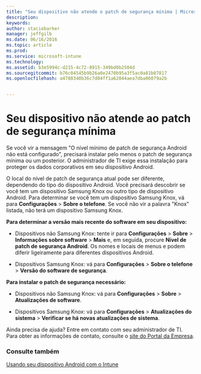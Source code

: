 ```yaml
---
title: "Seu dispositivo não atende o patch de segurança mínima | Microsoft Intune"
description: 
keywords: 
author: staciebarker
manager: jeffgilb
ms.date: 06/16/2016
ms.topic: article
ms.prod: 
ms.service: microsoft-intune
ms.technology: 
ms.assetid: b3e5994c-d215-4c72-8915-349bd0b2504d
ms.sourcegitcommit: b76c04545b9b26a0e2470b95a3f5ac0a81b07817
ms.openlocfilehash: a4788340b36c7d04ff1a62844aea7dba06079a2b


---
```


# Seu dispositivo não atende ao patch de segurança mínima

Se você vir a mensagem "O nível mínimo de patch de segurança Android não está configurado", precisará instalar pelo menos o patch de segurança mínima ou um posterior. O administrador de TI exige essa instalação para proteger os dados corporativos em seu dispositivo Android.

O local do nível de patch de segurança atual pode ser diferente, dependendo do tipo do dispositivo Android. Você precisará descobrir se você tem um dispositivo Samsung Knox ou outro tipo de dispositivo Android. Para determinar se você tem um dispositivo Samsung Knox, vá para **Configurações** > **Sobre o telefone**. Se você não vir a palavra "Knox" listada, não terá um dispositivo Samsung Knox.

**Para determinar a versão mais recente do software em seu dispositivo:**

- Dispositivos não Samsung Knox: tente ir para **Configurações** > **Sobre** > **Informações sobre software** > **Mais** e, em seguida, procure **Nível de patch de segurança Android**. Os nomes e locais de menus e podem diferir ligeiramente para diferentes dispositivos Android.

- Dispositivos Samsung Knox: vá para **Configurações** > **Sobre o telefone** > **Versão do software de segurança**.

**Para instalar o patch de segurança necessário:**

- Dispositivos não Samsung Knox: vá para **Configurações** > **Sobre** > **Atualizações de software**. 

- Dispositivos Samsung Knox: vá para **Configurações** > **Atualizações do sistema** > **Verificar se há novas atualizações de sistema**.

Ainda precisa de ajuda? Entre em contato com seu administrador de TI. Para obter as informações de contato, consulte o [site do Portal da Empresa](http://portal.manage.microsoft.com).

### Consulte também
[Usando seu dispositivo Android com o Intune](using-your-android-device-with-intune.md)



<!--HONumber=Jul16_HO2-->


